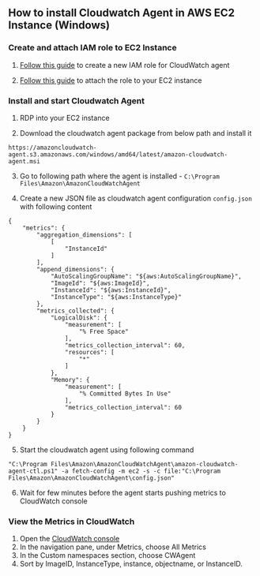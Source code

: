 
## How to install Cloudwatch Agent in AWS EC2 Instance (Windows)

### Create and attach IAM role to EC2 Instance

1. [Follow this guide](https://docs.aws.amazon.com/AmazonCloudWatch/latest/monitoring/create-iam-roles-for-cloudwatch-agent.html#create-iam-roles-for-cloudwatch-agent-roles) to create a new IAM role for CloudWatch agent

2. [Follow this guide](https://docs.aws.amazon.com/AWSEC2/latest/UserGuide/attach-iam-role.html) to attach the role to your EC2 instance

### Install and start Cloudwatch Agent

1. RDP into your EC2 instance

2. Download the cloudwatch agent package from below path and install it

```
https://amazoncloudwatch-agent.s3.amazonaws.com/windows/amd64/latest/amazon-cloudwatch-agent.msi
```

3. Go to following path where the agent is installed - `C:\Program Files\Amazon\AmazonCloudWatchAgent`

4. Create a new JSON file as cloudwatch agent configuration `config.json` with following content

```
{
    "metrics": {
        "aggregation_dimensions": [
            [
                "InstanceId"
            ]
        ],
        "append_dimensions": {
            "AutoScalingGroupName": "${aws:AutoScalingGroupName}",
            "ImageId": "${aws:ImageId}",
            "InstanceId": "${aws:InstanceId}",
            "InstanceType": "${aws:InstanceType}"
        },
        "metrics_collected": {
            "LogicalDisk": {
                "measurement": [
                    "% Free Space"
                ],
                "metrics_collection_interval": 60,
                "resources": [
                    "*"
                ]
            },
            "Memory": {
                "measurement": [
                    "% Committed Bytes In Use"
                ],
                "metrics_collection_interval": 60
            }
        }
    }
}
```

5. Start the cloudwatch agent using following command 
```
"C:\Program Files\Amazon\AmazonCloudWatchAgent\amazon-cloudwatch-agent-ctl.ps1" -a fetch-config -m ec2 -s -c file:"C:\Program Files\Amazon\AmazonCloudWatchAgent\config.json"
```

6. Wait for few minutes before the agent starts pushing metrics to CloudWatch console

### View the Metrics in CloudWatch

1. Open the [CloudWatch console](https://console.aws.amazon.com/cloudwatch/)
2. In the navigation pane, under Metrics, choose All Metrics
3. In the Custom namespaces section, choose CWAgent
4. Sort by ImageID, InstanceType, instance, objectname, or InstanceID.